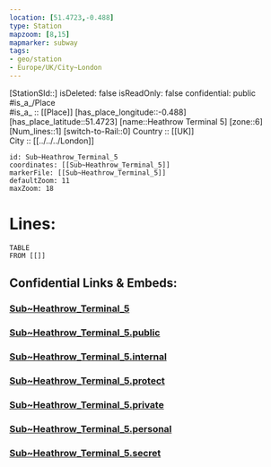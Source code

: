 ```yaml
---
location: [51.4723,-0.488] 
type: Station 
mapzoom: [8,15] 
mapmarker: subway 
tags:
- geo/station
- Europe/UK/City~London
---
```


[StationSId::] 
isDeleted: false
isReadOnly: false
confidential: public
#is_a_/Place  
#is_a_ :: [[Place]] 
[has_place_longitude::-0.488] 
[has_place_latitude::51.4723] 
[name::Heathrow Terminal 5] 
[zone::6] 
[Num_lines::1] 
[switch-to-Rail::0] 
Country :: [[UK]]  
City :: [[../../../London]]  


```leaflet
id: Sub~Heathrow_Terminal_5
coordinates: [[Sub~Heathrow_Terminal_5]] 
markerFile: [[Sub~Heathrow_Terminal_5]] 
defaultZoom: 11 
maxZoom: 18
```


# Lines: 
```dataview
TABLE 
FROM [[]] 
```


## Confidential Links & Embeds: 

### [Sub~Heathrow_Terminal_5](/_Standards/Earth/Continent/Europe/Europe~North/UK/England/Regions~England/London,Greater/cities~GreaterLondon/Underground/Station/Sub~Heathrow_Terminal_5.md) 

### [Sub~Heathrow_Terminal_5.public](/_public/Earth/Continent/Europe/Europe~North/UK/England/Regions~England/London,Greater/cities~GreaterLondon/Underground/Station/Sub~Heathrow_Terminal_5.public.md) 

### [Sub~Heathrow_Terminal_5.internal](/_internal/Earth/Continent/Europe/Europe~North/UK/England/Regions~England/London,Greater/cities~GreaterLondon/Underground/Station/Sub~Heathrow_Terminal_5.internal.md) 

### [Sub~Heathrow_Terminal_5.protect](/_protect/Earth/Continent/Europe/Europe~North/UK/England/Regions~England/London,Greater/cities~GreaterLondon/Underground/Station/Sub~Heathrow_Terminal_5.protect.md) 

### [Sub~Heathrow_Terminal_5.private](/_private/Earth/Continent/Europe/Europe~North/UK/England/Regions~England/London,Greater/cities~GreaterLondon/Underground/Station/Sub~Heathrow_Terminal_5.private.md) 

### [Sub~Heathrow_Terminal_5.personal](/_personal/Earth/Continent/Europe/Europe~North/UK/England/Regions~England/London,Greater/cities~GreaterLondon/Underground/Station/Sub~Heathrow_Terminal_5.personal.md) 

### [Sub~Heathrow_Terminal_5.secret](/_secret/Earth/Continent/Europe/Europe~North/UK/England/Regions~England/London,Greater/cities~GreaterLondon/Underground/Station/Sub~Heathrow_Terminal_5.secret.md)


